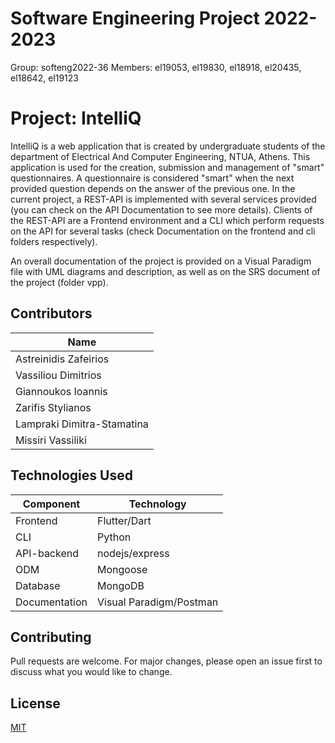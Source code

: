 # Software Engineering Project 2022-2023

Group: softeng2022-36
Members: el19053, el19830, el18918, el20435, el18642, el19123

# Project: IntelliQ

IntelliQ is a web application that is created by undergraduate students of the department of Electrical And Computer Engineering, NTUA, Athens. This application is used for the creation, submission and management of "smart" questionnaires. A questionnaire is considered "smart" when the next provided question depends on the answer of the previous one.
In the current project, a REST-API is implemented with several services provided (you can check on the API Documentation to see more details). Clients of the REST-API are a Frontend environment and a CLI which perform requests on the API for several tasks (check Documentation on the frontend and cli folders respectively).

An overall documentation of the project is provided on a Visual Paradigm file with UML diagrams and description, as well as on the SRS document of the project (folder vpp).

## Contributors

| Name                       |
| -------------------------- |
| Astreinidis Zafeirios      |
| Vassiliou Dimitrios        |
| Giannoukos Ioannis         |
| Zarifis Stylianos          |
| Lampraki Dimitra-Stamatina |
| Missiri Vassiliki          |

## Technologies Used

| Component     | Technology              |
| ------------- | ----------------------- |
| Frontend      | Flutter/Dart            |
| CLI           | Python                  |
| API-backend   | nodejs/express          |
| ODM           | Mongoose                |
| Database      | MongoDB                 |
| Documentation | Visual Paradigm/Postman |

## Contributing

Pull requests are welcome. For major changes, please open an issue first
to discuss what you would like to change.

## License

[MIT](https://choosealicense.com/licenses/mit/)
